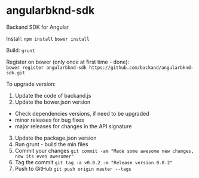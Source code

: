 # angularbknd-sdk
Backand SDK for Angular

Install:
`npm install`
`bower install`

Build:
`grunt`

Register on bower (only once at first time - done):  
`bower register angularbknd-sdk https://github.com/backand/angularbknd-sdk.git`

To upgrade version:

1. Update the code of backand.js
2. Update the bower.json version
  * Check dependencies versions, if need to be upgraded
  * minor releases for bug fixes
  * major releases for changes in the API signature
3. Update the package.json version
4. Run grunt - build the min files
5. Commit your changes `git commit -am "Made some awesome new changes, now its even awesomer"`
6. Tag the commit `git tag -a v0.0.2 -m "Release version 0.0.2"`
7. Push to GitHub `git push origin master --tags`
